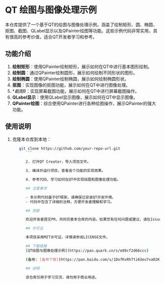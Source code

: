# QT 绘图与图像处理示例

本仓库提供了一个基于QT的绘图与图像处理示例，涵盖了绘制矩形、圆、椭圆、抠图、截图、QLabel显示以及QPainter绘图等功能。这些示例代码非常实用，具有很高的参考价值，适合QT开发者学习和参考。

## 功能介绍

1. **绘制矩形**：使用QPainter绘制矩形，展示如何在QT中进行基本图形绘制。
2. **绘制圆**：通过QPainter绘制圆形，展示如何绘制不同形状的图形。
3. **绘制椭圆**：使用QPainter绘制椭圆，展示如何绘制椭圆形状。
4. **抠图**：实现图像的抠图功能，展示如何在QT中进行图像处理。
5. **截图8*：实现屏幕截图功能，展示如何在QT中进行屏幕截图操作。
6. **QLabel显示**：使用QLabel显示图像，展示如何在QT中显示图像。
7. **QPainter绘图**：综合使用QPainter进行各种绘图操作，展示QPainter的强大功能。

## 使用说明

1. 克隆本仓库到本地：
   ```bash
      git clone https://github.com/your-repo-url.git
         ```

         2. 打开QT Creator，导入项目文件。

         3. 编译并运行项目，查看各个功能的实现效果。

         4. 参考代码，学习如何在QT中实现绘图和图像处理功能。

         ## 注意事项

         - 本示例代码基于QT框架，请确保已安装QT开发环境。
         - 代码中包含了详细的注释，方便开发者理解和学习。

         ## 贡献

         欢迎开发者提交PR，共同完善本仓库的内容。如果您有任何问题或建议，请在Issues中提出。

         ## 许可证

         本项目采用MIT许可证，详情请参阅LICENSE文件。

         ## 下载链接
         [QT绘图与图像处理示例](https://pan.quark.cn/s/e89cf2d66ccc) 

         (备用: [备用下载](https://pan.baidu.com/s/1DofKvRh7ti63eu7va02K6Q?pwd=1234))

         ## 说明

         该仓库仅用于学习交流，请勿用于商业用途。
